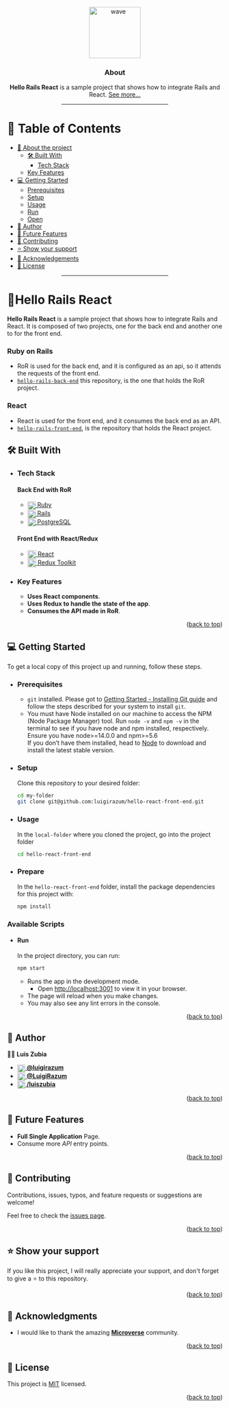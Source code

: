 <a name="readme-top"></a>

<div align="center">

  <img src="https://github.com/Tarikul-Islam-Anik/Animated-Fluent-Emojis/blob/4eb68a32315bb30adfc08f423052bbf09b955cd4/Emojis/Hand%20gestures/Waving%20Hand%20Light%20Skin%20Tone.png" alt="wave" width="120" height="auto" />
  <br/>

### About
**Hello Rails React** is a sample project that shows how to integrate Rails and React. [See more...](#about-project)

</div>

<div align="center"><hr width="250px"/></div>

# 📗 Table of Contents

- [💬 About the project](#about-project)
  - [🛠 Built With](#built-with)
    - [Tech Stack](#tech-stack)
  - [Key Features](#key-features)
- [💻 Getting Started](#getting-started)
  - [Prerequisites](#prerequisites)
  - [Setup](#setup)
  - [Usage](#usage)
  - [Run](#run)
  - [Open](#open)
- [👥 Author](#author)
- [🔭 Future Features](#future-features)
- [🤝 Contributing](#contributing)
- [⭐️ Show your support](#support)
- [🙏 Acknowledgements](#acknowledgements)
- [📝 License](#license)

<div align="center"><hr width="250px"/></div>

# 👋**Hello Rails React** <a name="about-project"></a>

  **Hello Rails React** is a sample project that shows how to integrate Rails and React.
  It is composed of two projects, one for the back end and another one to for the front end.

  ### Ruby on Rails
  - RoR is used for the back end, and it is configured as an api, so it attends the requests of the front end.
  - [`hello-rails-back-end`](https://github.com/luigirazum/hello-rails-back-end) this repository, is the one that holds the RoR project.

  ### React
  - React is used for the front end, and it consumes the back end as an API.
  - [`hello-rails-front-end`](https://github.com/luigirazum/hello-rails-front-end), is the repository that holds the React project.

## 🛠 Built With <a name="built-with"></a>

- ### Tech Stack <a name="tech-stack"></a>

  #### Back End with RoR
  <ul>
     <li>
      <a href="https://www.ruby-lang.org/en/">
      <img align="center" width="19" height="auto" src="https://upload.wikimedia.org/wikipedia/commons/thumb/7/73/Ruby_logo.svg/198px-Ruby_logo.svg.png?20101129171534" alt="ruby logo" />
      Ruby
      </a>
    </li>
    <li>
      <a href="https://rubyonrails.org/">
      <img align="center" width="19" height="auto" src="https://ik.imagekit.io/dqd3uh1at/logos/rails-red-logo.svg?updatedAt=1704962146563" alt="ruby logo" />
      Rails
      </a>
    </li>
    <li>
      <a href="https://www.postgresql.org/">
      <img align="center" width="19" height="auto" src="https://wiki.postgresql.org/images/3/30/PostgreSQL_logo.3colors.120x120.png" alt="postgreSQL logo" />
      PostgreSQL
      </a>
    </li>
  </ul>

  #### Front End with React/Redux
  <ul>
    <li>
      <a href="https://react.dev/" target="_blank" rel="noopener noreferrer">
      <img align="center" title="ReactJS" alt="react js" width="20px" height="20px" src="https://cdn.jsdelivr.net/gh/devicons/devicon/icons/react/react-original.svg" /> React</a>
    </li>
    <li>
      <a href="https://redux-toolkit.js.org/" target="_blank" rel="noopener noreferrer">
      <img align="center" title="Redux Toolkit" alt="redux toolkit" width="20px" height="20px" src="https://d33wubrfki0l68.cloudfront.net/0834d0215db51e91525a25acf97433051f280f2f/c30f5/img/redux.svg" /> Redux Toolkit</a>
    </li>
  </ul>

<!-- Features -->

- ### Key Features <a name="key-features"></a>

    - **Uses React components**.
    - **Uses Redux to handle the state of the app**.
    - **Consumes the API made in RoR**.

<p align="right">(<a href="#readme-top">back to top</a>)</p>


## 💻 Getting Started <a name="getting-started"></a>

To get a local copy of this project up and running, follow these steps.

- ### Prerequisites

  - `git` installed. Please got to [Getting Started - Installing Git guide](https://git-scm.com/book/en/v2/Getting-Started-Installing-Git) and follow the steps described for your system to install `git`.
  - You must have Node installed on our machine to access the NPM (Node Package Manager) tool.
    Run `node -v` and `npm -v` in the terminal to see if you have node and npm installed, respectively. Ensure you have node>=14.0.0 and npm>=5.6\
    If you don’t have them installed, head to [Node](https://nodejs.org/) to download and install the latest stable version.

- ### Setup
    Clone this repository to your desired folder:
    ```sh
    cd my-folder
    git clone git@github.com:luigirazum/hello-react-front-end.git
    ```
- ### Usage
    In the `local-folder` where you cloned the project, go into the project folder
    ```sh
    cd hello-react-front-end
    ```
- ### Prepare
    In the `hello-react-front-end` folder, install the package dependencies for this project with:
    ```rb
    npm install
    ```

### Available Scripts
- #### Run
    In the project directory, you can run:
    ```sh
    npm start
    ```

  - Runs the app in the development mode.
    - Open [http://localhost:3001](http://localhost:3001) to view it in your browser.
  - The page will reload when you make changes.
  - You may also see any lint errors in the console.


<p align="right">(<a href="#readme-top">back to top</a>)</p>
<!-- AUTHORS -->

## 👥 Author <a name="author"></a>

👨‍💻 **Luis Zubia**

<ul>
  <li>
    <a href="https://github.com/luigirazum">
    <img align="center" width="18px" src="https://upload.wikimedia.org/wikipedia/commons/2/24/Github_logo_svg.svg" alt="github logo" />
    <b>@luigirazum</b>
    </a>
  </li>
  <li>
    <a href="https://twitter.com/LuigiRazum">
    <img align="center" width="18px" src="https://ik.imagekit.io/dqd3uh1at/logos/x-new-logo.svg?updatedAt=1704962156902" alt="twitter logo" />
    <b>@LuigiRazum</b>
    </a>
  </li>
  <li>
    <a href="https://linkedin.com/in/luiszubia">
    <img align="center" width="18px" src="https://upload.wikimedia.org/wikipedia/commons/c/ca/LinkedIn_logo_initials.png" alt="linkedin logo" />
    <b>/luiszubia</b>
    </a>
  </li>
</ul>

<p align="right">(<a href="#readme-top">back to top</a>)</p>

<!-- FUTURE FEATURES -->

## 🔭 Future Features <a name="future-features"></a>

- **Full Single Application** Page.
- Consume more *API* entry points.

<p align="right">(<a href="#readme-top">back to top</a>)</p>

<!-- CONTRIBUTING -->

## 🤝 Contributing <a name="contributing"></a>

Contributions, issues, typos, and feature requests or suggestions are welcome!

Feel free to check the [issues page](../../issues/).

<p align="right">(<a href="#readme-top">back to top</a>)</p>

<!-- SUPPORT -->

## ⭐️ Show your support <a name="support"></a>

If you like this project, I will really appreciate your support, and don't forget to give a ⭐ to this repository.

<p align="right">(<a href="#readme-top">back to top</a>)</p>

<!-- ACKNOWLEDGEMENTS -->

## 🙏 Acknowledgments <a name="acknowledgements"></a>

- I would like to thank the amazing [**Microverse**](https://www.microverse.org/) community.

<p align="right">(<a href="#readme-top">back to top</a>)</p>

<!-- FAQ (optional)

## ❓ FAQ <a name="faq"></a>

> Add at least 2 questions new developers would ask when they decide to use your project.

- **[Question_1]**

  - [Answer_1]

- **[Question_2]**

  - [Answer_2]

<p align="right">(<a href="#readme-top">back to top</a>)</p>
-->
<!-- LICENSE -->

## 📝 License <a name="license"></a>

This project is [MIT](./LICENSE) licensed.

<p align="right">(<a href="#readme-top">back to top</a>)</p>
